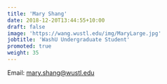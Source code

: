 ```yaml
---
title: 'Mary Shang'
date: 2018-12-20T13:44:55+10:00
draft: false
image: 'https://wang.wustl.edu/img/MaryLarge.jpg'
jobtitle: 'WashU Undergraduate Student'
promoted: true
weight: 35
---
```

Email: mary.shang@wustl.edu
